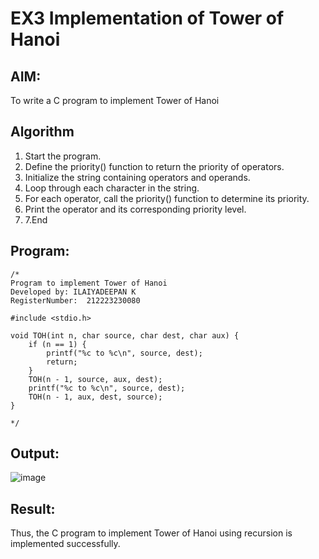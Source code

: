 # EX3 Implementation of Tower of Hanoi
## AIM:
To write a C program to implement Tower of Hanoi

## Algorithm
1. Start the program.
2. Define the priority() function to return the priority of operators.
3. Initialize the string containing operators and operands.
4. Loop through each character in the string.
5. For each operator, call the priority() function to determine its priority.
6. Print the operator and its corresponding priority level.
7. 7.End

## Program:
```
/*
Program to implement Tower of Hanoi
Developed by: ILAIYADEEPAN K
RegisterNumber:  212223230080

#include <stdio.h>

void TOH(int n, char source, char dest, char aux) {
    if (n == 1) {
        printf("%c to %c\n", source, dest);
        return;
    }
    TOH(n - 1, source, aux, dest);
    printf("%c to %c\n", source, dest);
    TOH(n - 1, aux, dest, source);
}

*/
```

## Output:
![image](https://github.com/user-attachments/assets/d706af32-a8c5-44a6-9eb9-d1ec158fb3fc)



## Result:
Thus, the C program to implement Tower of Hanoi using recursion is implemented successfully.
